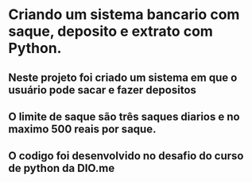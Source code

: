 ﻿# Criando um sistema bancario com saque, deposito e extrato com Python.
 ## Neste projeto foi criado um sistema em que o usuário pode sacar e fazer depositos
 ## O limite de saque são três saques diarios e no maximo 500 reais por saque.
 ## O codigo foi desenvolvido no desafio do curso de python da DIO.me
 
